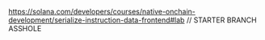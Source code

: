 https://solana.com/developers/courses/native-onchain-development/serialize-instruction-data-frontend#lab
// STARTER BRANCH ASSHOLE